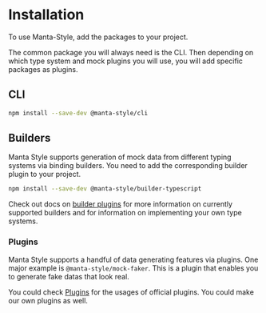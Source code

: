 # Installation

To use Manta-Style, add the packages to your project.

The common package you will always need is the CLI.
Then depending on which type system and mock plugins you will use, you will add specific packages as plugins.

## CLI

```sh
npm install --save-dev @manta-style/cli
```

<!--

global install issue:
cannot link the builder plugin if built globally

commenting this part of the docs out for now

To install globally

```
npm install -g @manta-style/cli
```

This adds a command line tool `ms` to your system.
-->

## Builders

Manta Style supports generation of mock data from different typing systems via binding builders.
You need to add the corresponding builder plugin to your project.

```sh
npm install --save-dev @manta-style/builder-typescript
```

Check out docs on [builder plugins](#) for more information on currently supported builders and for information on implementing your own type systems.

### Plugins

Manta Style supports a handful of data generating features via plugins.
One major example is `@manta-style/mock-faker`. This is a plugin that enables you to generate fake datas that look real.

You could check [Plugins](#plugins) for the usages of official plugins. You could make our own plugins as well.
